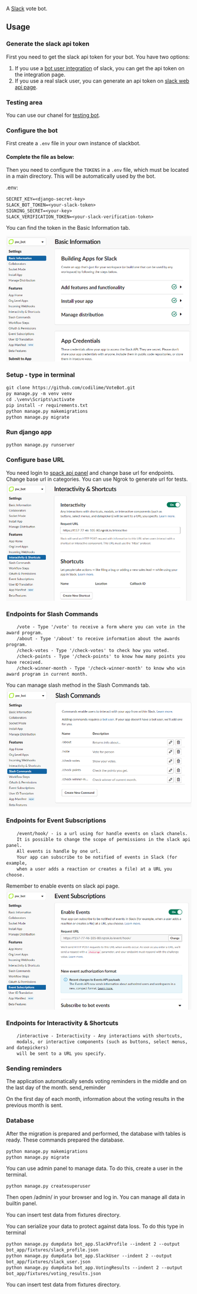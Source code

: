 A [Slack](https://slack.com) vote bot.


## Usage

### Generate the slack api token

First you need to get the slack api token for your bot. You have two options:

1. If you use a [bot user integration](https://api.slack.com/bot-users) of slack, you can get the api token on the integration page.
2. If you use a real slack user, you can generate an api token on [slack web api page](https://api.slack.com/web).


### Testing area
You can use our chanel for [testing bot](https://join.slack.com/t/programwyrniebot/shared_invite/zt-1ac7mt2iu-1VCqoLW6sHnave~Jur8AeQ).


### Configure the bot
First create a `.env` file in your own instance of slackbot.

#### Complete the file as below:


Then you need to configure the `TOKENS` in a `.env` file, which must be located in a main directory. This will be automatically used by the bot.

.env:
```
SECRET_KEY=<django-secret-key>
SLACK_BOT_TOKEN=<your-slack-token>
SIGNING_SECRET=<your-key>
SLACK_VERIFICATION_TOKEN=<your-slack-verification-token>
```
You can find the token in the Basic Information tab.

![alt text](https://github.com/codilime/VoteBot/blob/main/slack%202.png)

### Setup - type in terminal

```commandline
git clone https://github.com/codilime/VoteBot.git
py manage.py -m venv venv  
cd .\venv\Scripts\activate
pip install -r requirements.txt
python manage.py makemigrations
python manage.py migrate
```

### Run django app
```commandline
python manage.py runserver
```

### Configure base URL
You need login to [spack api panel](https://api.slack.com/apps) and change base url for endpoints. 
Change base url in categories. You can use Ngrok to generate url for tests. 
![alt text](https://github.com/codilime/VoteBot/blob/r_buczynski/slack%201.png)


### Endpoints for Slash Commands
```commandline
    /vote - Type '/vote' to receive a form where you can vote in the award program.
    /about - Type '/about' to receive information about the awards program.
    /check-votes - Type '/check-votes' to check how you voted. 
    /check-points - Type '/check-points' to know how many points you have received.
    /check-winner-month - Type '/check-winner-month' to know who win award program in current month.
```
You can manage slash method in the Slash Commands tab.
![alt text](https://github.com/codilime/VoteBot/blob/main/slack%203.png)


### Endpoints for Event Subscriptions
```commandline
    /event/hook/ - is a url using for handle events on slack chanels. 
    It is possible to change the scope of permissions in the slack api panel. 
    All events is handle by one url. 
    Your app can subscribe to be notified of events in Slack (for example, 
    when a user adds a reaction or creates a file) at a URL you choose.
```
Remember to enable events on slack api page.
![alt text](https://github.com/codilime/VoteBot/blob/main/slack%204.png)


### Endpoints for Interactivity & Shortcuts
```commandline
    /interactive - Interactivity - Any interactions with shortcuts, 
    modals, or interactive components (such as buttons, select menus, and datepickers) 
    will be sent to a URL you specify.
```


### Sending reminders
The application automatically sends voting reminders in the middle and on the last day of the month.
send_reminder

On the first day of each month, information about the voting results in the previous month is sent.


### Database
After the migration is prepared and performed, the database with tables is ready.
These commands prepared the database.
```commandline
python manage.py makemigrations
python manage.py migrate
```

You can use admin panel to manage data.
To do this, create a user in the terminal.
```commandline
python manage.py createsuperuser
```
Then open /admin/ in your browser and log in.
You can manage all data in builtin panel. 

You can insert test data from fixtures directory. 

You can serialize your data to protect against data loss. 
To do this type in terminal
```commandline
python manage.py dumpdata bot_app.SlackProfile --indent 2 --output bot_app/fixtures/slack_profile.json
python manage.py dumpdata bot_app.SlackUser --indent 2 --output bot_app/fixtures/slack_user.json
python manage.py dumpdata bot_app.VotingResults --indent 2 --output bot_app/fixtures/voting_results.json
```

You can insert test data from fixtures directory. 
